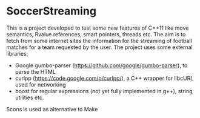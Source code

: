 SoccerStreaming
===============
This is a project developed to test some new features of C++11 like move semantics, Rvalue references, smart pointers, threads etc. The aim is to fetch from some internet sites the information for the streaming of football matches for a team requested by the user. The project uses some external libraries: 
- Google gumbo-parser (https://github.com/google/gumbo-parser), to parse the HTML
- curlpp (https://code.google.com/p/curlpp/), a C++ wrapper for libcURL used for networking
- boost for regular expressions (not yet fully implemented in g++), string utilities etc.

Scons is used as alternative to Make
